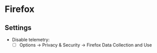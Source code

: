 # Firefox

## Settings

- Disable telemetry:
  - ☐ Options → Privacy & Security → Firefox Data Collection and Use
